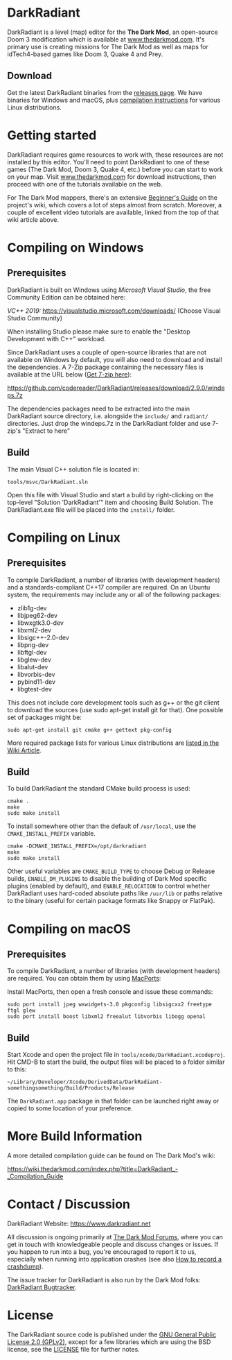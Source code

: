 # DarkRadiant

DarkRadiant is a level (map) editor for the **The Dark Mod**, an open-source Doom 3 modification which is available at www.thedarkmod.com. It's primary use is creating missions for The Dark Mod as well as maps for idTech4-based games like Doom 3, Quake 4 and Prey.

## Download

Get the latest DarkRadiant binaries from the [releases page](https://github.com/codereader/DarkRadiant/releases/latest). We have binaries for Windows and macOS, plus [compilation instructions](https://wiki.thedarkmod.com/index.php?title=DarkRadiant_-_Compiling_in_Linux) for various Linux distributions.

# Getting started

DarkRadiant requires game resources to work with, these resources are not installed by this editor. You'll need to point DarkRadiant to one of these games (The Dark Mod, Doom 3, Quake 4, etc.) before you can start to work on your map. Visit www.thedarkmod.com for download instructions, then proceed with one of the tutorials available on the web.

For The Dark Mod mappers, there's an extensive [Beginner's Guide](https://wiki.thedarkmod.com/index.php?title=A_-_Z_Beginner_Full_Guide_Start_Here!) on the project's wiki, which covers a lot of steps almost from scratch. Moreover, a couple of excellent video tutorials are available, linked from the top of that wiki article above.

# Compiling on Windows

## Prerequisites

DarkRadiant is built on Windows using *Microsoft Visual Studio*, the free Community Edition can be obtained here:

*VC++ 2019:* https://visualstudio.microsoft.com/downloads/ (Choose Visual Studio Community)

When installing Studio please make sure to enable the "Desktop Development with C++" workload.

Since DarkRadiant uses a couple of open-source libraries that are not available on Windows by default, you will also need to download and install the dependencies. A 7-Zip package containing the necessary files is available at the URL below ([Get 7-zip here](http://www.7-zip.org/)):

https://github.com/codereader/DarkRadiant/releases/download/2.9.0/windeps.7z  

The dependencies packages need to be extracted into the main DarkRadiant
source directory, i.e. alongside the `include/` and `radiant/` directories.
Just drop the windeps.7z in the DarkRadiant folder and use 7-zip's "Extract to here"

## Build

The main Visual C++ solution file is located in:

`tools/msvc/DarkRadiant.sln`

Open this file with Visual Studio and start a build by right-clicking on the top-level 
"Solution 'DarkRadiant'" item and choosing Build Solution. The DarkRadiant.exe file will be 
placed into the `install/` folder.

# Compiling on Linux

## Prerequisites

To compile DarkRadiant, a number of libraries (with development headers) and a standards-compliant C++17 compiler are required. On an Ubuntu system, the requirements may include any or all of the following packages:

* zlib1g-dev 
* libjpeg62-dev 
* libwxgtk3.0-dev 
* libxml2-dev 
* libsigc++-2.0-dev 
* libpng-dev 
* libftgl-dev 
* libglew-dev 
* libalut-dev 
* libvorbis-dev
* pybind11-dev
* libgtest-dev

This does not include core development tools such as g++ or the git client
to download the sources (use sudo apt-get install git for that). One possible set of packages might be:

`sudo apt-get install git cmake g++ gettext pkg-config`

More required package lists for various Linux distributions are [listed in the Wiki Article](https://wiki.thedarkmod.com/index.php?title=DarkRadiant_-_Compiling_in_Linux).

## Build

To build DarkRadiant the standard CMake build process is used:

```
cmake .
make
sudo make install
```

To install somewhere other than the default of `/usr/local`, use the `CMAKE_INSTALL_PREFIX` variable.

```
cmake -DCMAKE_INSTALL_PREFIX=/opt/darkradiant
make
sudo make install
```

Other useful variables are `CMAKE_BUILD_TYPE` to choose Debug or Release builds, `ENABLE_DM_PLUGINS` to disable the building of Dark Mod specific plugins (enabled by default), and `ENABLE_RELOCATION` to control whether DarkRadiant uses hard-coded absolute paths like `/usr/lib` or paths relative to the binary (useful for certain package formats like Snappy or FlatPak).

# Compiling on macOS

## Prerequisites

To compile DarkRadiant, a number of libraries (with development headers) are
required. You can obtain them by using [MacPorts](https://distfiles.macports.org/MacPorts/):

Install MacPorts, then open a fresh console and issue these commands:

```
sudo port install jpeg wxwidgets-3.0 pkgconfig libsigcxx2 freetype ftgl glew
sudo port install boost libxml2 freealut libvorbis libogg openal
```

## Build

Start Xcode and open the project file in `tools/xcode/DarkRadiant.xcodeproj`.
Hit CMD-B to start the build, the output files will be placed to a folder
similar to this:

`~/Library/Developer/Xcode/DerivedData/DarkRadiant-somethingsomething/Build/Products/Release`

The `DarkRadiant.app` package in that folder can be launched right away or
copied to some location of your preference.

# More Build Information

A more detailed compilation guide can be found on The Dark Mod's wiki:

https://wiki.thedarkmod.com/index.php?title=DarkRadiant_-_Compilation_Guide

# Contact / Discussion

DarkRadiant Website: https://www.darkradiant.net

All discussion is ongoing primarily at [The Dark Mod Forums](https://forums.thedarkmod.com/forum/51-darkradiant-feedback-and-development/), where you can get in touch with knowledgeable people 
and discuss changes or issues. If you happen to run into a bug, you're encouraged to report it to us, especially when running into
application crashes (see also [How to record a crashdump](https://wiki.thedarkmod.com/index.php?title=Save_a_Memory_Dump_for_debugging_Crashes)). 

The issue tracker for DarkRadiant is also run by the Dark Mod folks: [DarkRadiant Bugtracker](https://bugs.thedarkmod.com/view_all_bug_page.php?project_id=1).

# License

The DarkRadiant source code is published under the [GNU General Public License 2.0 (GPLv2)](http://www.gnu.org/licenses/gpl-2.0.html
), except for a few libraries which are using the BSD license, see the [LICENSE](https://raw.githubusercontent.com/codereader/DarkRadiant/master/LICENSE) file for further notes.